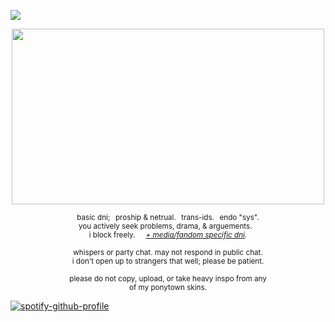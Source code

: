 ![](https://komarev.com/ghpvc/?username=zompyre&color=blue&label=Software+Instability&style=pixel)

<p align="center"> <img src="https://64.media.tumblr.com/35cdf239645ba360c1352bd9f93b1053/dcc82de4d294d42d-4f/s1280x1920/038f59e24e8b46342b4677429a1f9e0d8fc0c040.pnj" width="500" height="281"/></p>
<p align="center"> <sub> basic dni;⠀proship & netrual.⠀trans-ids.⠀endo "sys". <br> you actively seek problems, drama, & arguements.⠀<br> i block freely.⠀⠀<i><a href="https://rentry.co/goregvt">+ media/fandom specific dni</a>.</i> </sub> </p>
<p align="center"> <sub> whispers or party chat. may not respond in public chat. <br> i don't open up to strangers that well; please be patient. </sub> </p>
<p align="center"> <sub> please do not copy, upload, or take heavy inspo from any <br> of my ponytown skins. </sub> </p>

[![spotify-github-profile](https://spotify-github-profile.kittinanx.com/api/view?uid=31vynno5s7xnza4np5b5f6dbgiga&cover_image=true&theme=natemoo-re&show_offline=false&background_color=000000&interchange=false&bar_color_cover=true&bar_color=53b14f)](https://spotify-github-profile.kittinanx.com/api/view?uid=31vynno5s7xnza4np5b5f6dbgiga&redirect=true)
